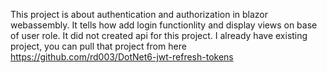 This project is about authentication and authorization in blazor webassembly. It tells how add login functionlity and display views on base of user role.
It did not created api for this project. I already have existing project, you can pull that project from here https://github.com/rd003/DotNet6-jwt-refresh-tokens
